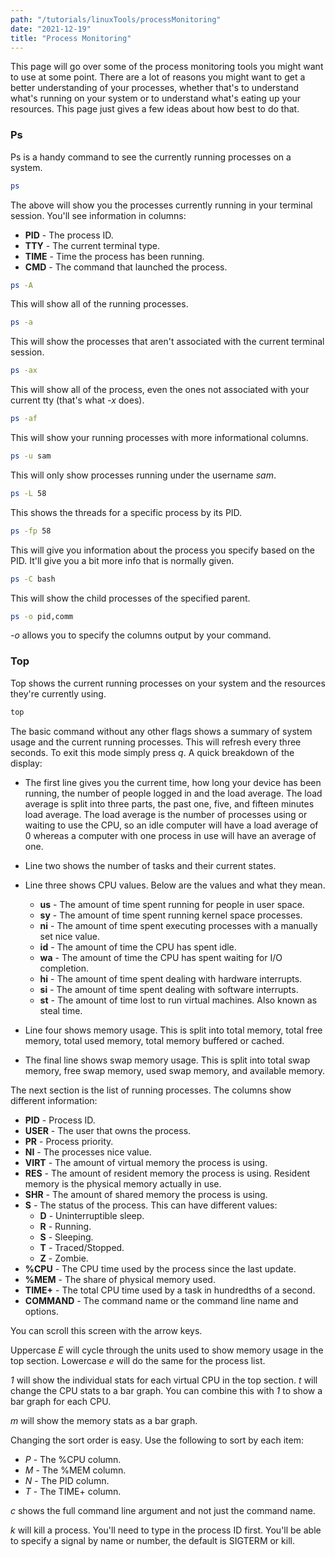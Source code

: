 ```yaml
---
path: "/tutorials/linuxTools/processMonitoring"
date: "2021-12-19"
title: "Process Monitoring"
---
```


This page will go over some of the process monitoring tools you might want to use at some point. There are a lot of reasons you might want to get a better understanding of your processes, whether that's to understand what's running on your system or to understand what's eating up your resources. This page just gives a few ideas about how best to do that. 

### Ps
Ps is a handy command to see the currently running processes on a system. 

```bash
ps
```
The above will show you the processes currently running in your terminal session. You'll see information in columns:
* **PID** - The process ID.
* **TTY** - The current terminal type.
* **TIME** - Time the process has been running.
* **CMD** - The command that launched the process. 

```bash
ps -A
```
This will show all of the running processes. 

```bash
ps -a 
```
This will show the processes that aren't associated with the current terminal session. 

```bash
ps -ax
```
This will show all of the process, even the ones not associated with your current tty (that's what *-x* does).

```bash 
ps -af
```
This will show your running processes with more informational columns. 

```bash 
ps -u sam
```
This will only show processes running under the username *sam*.

```bash
ps -L 58
```
This shows the threads for a specific process by its PID.

```bash 
ps -fp 58
```
This will give you information about the process you specify based on the PID. It'll give you a bit more info that is normally given. 

```bash
ps -C bash
```
This will show the child processes of the specified parent.

```bash
ps -o pid,comm
```
*-o* allows you to specify the columns output by your command. 

### Top
Top shows the current running processes on your system and the resources they're currently using. 

```bash
top
```
The basic command without any other flags shows a summary of system usage and the current running processes. This will refresh every three seconds. To exit this mode simply press *q*. A quick breakdown of the display:

* The first line gives you the current time, how long your device has been running, the number of people logged in and the load average. The load average is split into three parts, the past one, five, and fifteen minutes load average. The load average is the number of processes using or waiting to use the CPU, so an idle computer will have a load average of 0 whereas a computer with one process in use will have an average of one. 

* Line two shows the number of tasks and their current states. 

* Line three shows CPU values. Below are the values and what they mean. 
  * **us** - The amount of time spent running for people in user space. 
  * **sy** - The amount of time spent running kernel space processes.
  * **ni** - The amount of time spent executing processes with a manually set nice value.
  * **id** - The amount of time the CPU has spent idle.
  * **wa** - The amount of time the CPU has spent waiting for I/O completion.
  * **hi** - The amount of time spent dealing with hardware interrupts.
  * **si** - The amount of time spent dealing with software interrupts.
  * **st** - The amount of time lost to run virtual machines. Also known as steal time.

* Line four shows memory usage. This is split into total memory, total free memory, total used memory, total memory buffered or cached. 

* The final line shows swap memory usage. This is split into total swap memory, free swap memory, used swap memory, and available memory. 

The next section is the list of running processes. The columns show different information: 
* **PID** - Process ID.
* **USER** - The user that owns the process.
* **PR** - Process priority.
* **NI** - The processes nice value.
* **VIRT** - The amount of virtual memory the process is using.
* **RES** - The amount of resident memory the process is using. Resident memory is the physical memory actually in use.
* **SHR** - The amount of shared memory the process is using.
* **S** - The status of the process. This can have different values:
  * **D** - Uninterruptible sleep.
  * **R** - Running.
  * **S** - Sleeping.
  * **T** - Traced/Stopped.
  * **Z** - Zombie.
* **%CPU** - The CPU time used by the process since the last update.
* **%MEM** - The share of physical memory used.
* **TIME+** - The total CPU time used by a task in hundredths of a second.
* **COMMAND** - The command name or the command line name and options. 

You can scroll this screen with the arrow keys. 

Uppercase *E* will cycle through the units used to show memory usage in the top section. Lowercase *e* will do the same for the process list. 

*1* will show the individual stats for each virtual CPU in the top section. *t* will change the CPU stats to a bar graph. You can combine this with *1* to show a bar graph for each CPU.

*m* will show the memory stats as a bar graph. 

Changing the sort order is easy. Use the following to sort by each item:
* *P* - The %CPU column.
* *M* - The %MEM column.
* *N* - The PID column.
* *T* - The TIME+ column.

*c* shows the full command line argument and not just the command name. 

*k* will kill a process. You'll need to type in the process ID first. You'll be able to specify a signal by name or number, the default is SIGTERM or kill.